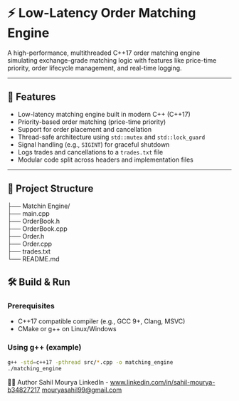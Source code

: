 # ⚡ Low-Latency Order Matching Engine

A high-performance, multithreaded C++17 order matching engine simulating exchange-grade matching logic with features like price-time priority, order lifecycle management, and real-time logging.

---

## 🚀 Features

- Low-latency matching engine built in modern C++ (C++17)
- Priority-based order matching (price-time priority)
- Support for order placement and cancellation
- Thread-safe architecture using `std::mutex` and `std::lock_guard`
- Signal handling (e.g., `SIGINT`) for graceful shutdown
- Logs trades and cancellations to a `trades.txt` file
- Modular code split across headers and implementation files

---

## 📁 Project Structure

├── Matchin Engine/  
├── main.cpp  
├── OrderBook.h  
├── OrderBook.cpp  
├── Order.h  
├── Order.cpp  
├── trades.txt  
└── README.md  


## 🛠️ Build & Run

### Prerequisites
- C++17 compatible compiler (e.g., GCC 9+, Clang, MSVC)
- CMake or g++ on Linux/Windows

### Using g++ (example)
```bash
g++ -std=c++17 -pthread src/*.cpp -o matching_engine
./matching_engine
```

👨‍💻 Author
Sahil Mourya
LinkedIn - www.linkedin.com/in/sahil-mourya-b34827217
mouryasahil99@gmail.com
